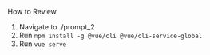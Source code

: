 How to Review
1. Navigate to ./prompt_2
2. Run `npm install -g @vue/cli @vue/cli-service-global`
3. Run `vue serve`
